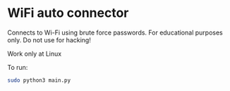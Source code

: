 # WiFi auto connector
Connects to Wi-Fi using brute force passwords. 
For educational purposes only.
Do not use for hacking!

Work only at Linux

To run:

```bash
sudo python3 main.py
```
